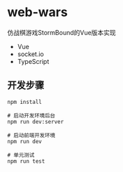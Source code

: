 # web-wars

仿战棋游戏StormBound的Vue版本实现
* Vue
* socket.io
* TypeScript

## 开发步骤

```
npm install

# 启动开发环境后台
npm run dev:server

# 启动前端开发环境
npm run dev

# 单元测试
npm run test 
```
